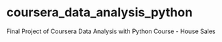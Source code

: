 # coursera_data_analysis_python
Final Project of Coursera Data Analysis with Python Course - House Sales 
